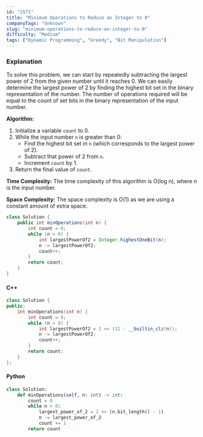 ```yaml
---
id: "2571"
title: "Minimum Operations to Reduce an Integer to 0"
companyTags: "Unknown"
slug: "minimum-operations-to-reduce-an-integer-to-0"
difficulty: "Medium"
tags: ["Dynamic Programming", "Greedy", "Bit Manipulation"]
---
```


### Explanation
To solve this problem, we can start by repeatedly subtracting the largest power of 2 from the given number until it reaches 0. We can easily determine the largest power of 2 by finding the highest bit set in the binary representation of the number. The number of operations required will be equal to the count of set bits in the binary representation of the input number.

**Algorithm:**
1. Initialize a variable `count` to 0.
2. While the input number `n` is greater than 0:
   - Find the highest bit set in `n` (which corresponds to the largest power of 2).
   - Subtract that power of 2 from `n`.
   - Increment `count` by 1.
3. Return the final value of `count`.

**Time Complexity:** The time complexity of this algorithm is O(log n), where n is the input number.

**Space Complexity:** The space complexity is O(1) as we are using a constant amount of extra space.

```java
class Solution {
    public int minOperations(int n) {
        int count = 0;
        while (n > 0) {
            int largestPowerOf2 = Integer.highestOneBit(n);
            n -= largestPowerOf2;
            count++;
        }
        return count;
    }
}
```

#### C++
```cpp
class Solution {
public:
    int minOperations(int n) {
        int count = 0;
        while (n > 0) {
            int largestPowerOf2 = 1 << (31 - __builtin_clz(n));
            n -= largestPowerOf2;
            count++;
        }
        return count;
    }
};
```

#### Python
```python
class Solution:
    def minOperations(self, n: int) -> int:
        count = 0
        while n > 0:
            largest_power_of_2 = 1 << (n.bit_length() - 1)
            n -= largest_power_of_2
            count += 1
        return count
```